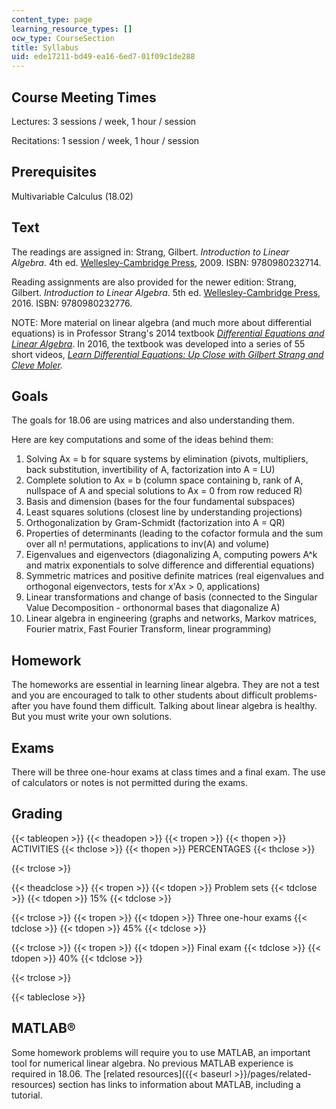 ```yaml
---
content_type: page
learning_resource_types: []
ocw_type: CourseSection
title: Syllabus
uid: ede17211-bd49-ea16-6ed7-01f09c1de288
---
```


Course Meeting Times
--------------------

Lectures: 3 sessions / week, 1 hour / session

Recitations: 1 session / week, 1 hour / session

Prerequisites
-------------

Multivariable Calculus (18.02)

Text
----

The readings are assigned in: Strang, Gilbert. _Introduction to Linear Algebra_. 4th ed. [Wellesley-Cambridge Press](http://www.wellesleycambridge.com/), 2009. ISBN: 9780980232714.

Reading assignments are also provided for the newer edition: Strang, Gilbert. _Introduction to Linear Algebra_. 5th ed. [Wellesley-Cambridge Press](http://www.wellesleycambridge.com/), 2016. ISBN: 9780980232776.

NOTE: More material on linear algebra (and much more about differential equations) is in Professor Strang's 2014 textbook _[Differential Equations and Linear Algebra](http://www-math.mit.edu/~gs/dela)_. In 2016, the textbook was developed into a series of 55 short videos, _[Learn Differential Equations: Up Close with Gilbert Strang and Cleve Moler](/courses/res-18-009-learn-differential-equations-up-close-with-gilbert-strang-and-cleve-moler-fall-2015)._

Goals
-----

The goals for 18.06 are using matrices and also understanding them.

Here are key computations and some of the ideas behind them:

1.  Solving Ax = b for square systems by elimination (pivots, multipliers, back substitution, invertibility of A, factorization into A = LU)
2.  Complete solution to Ax = b (column space containing b, rank of A, nullspace of A and special solutions to Ax = 0 from row reduced R)
3.  Basis and dimension (bases for the four fundamental subspaces)
4.  Least squares solutions (closest line by understanding projections)
5.  Orthogonalization by Gram-Schmidt (factorization into A = QR)
6.  Properties of determinants (leading to the cofactor formula and the sum over all n! permutations, applications to inv(A) and volume)
7.  Eigenvalues and eigenvectors (diagonalizing A, computing powers A^k and matrix exponentials to solve difference and differential equations)
8.  Symmetric matrices and positive definite matrices (real eigenvalues and orthogonal eigenvectors, tests for x'Ax > 0, applications)
9.  Linear transformations and change of basis (connected to the Singular Value Decomposition - orthonormal bases that diagonalize A)
10.  Linear algebra in engineering (graphs and networks, Markov matrices, Fourier matrix, Fast Fourier Transform, linear programming)

Homework
--------

The homeworks are essential in learning linear algebra. They are not a test and you are encouraged to talk to other students about difficult problems-after you have found them difficult. Talking about linear algebra is healthy. But you must write your own solutions.

Exams
-----

There will be three one-hour exams at class times and a final exam. The use of calculators or notes is not permitted during the exams.

Grading
-------

{{< tableopen >}}
{{< theadopen >}}
{{< tropen >}}
{{< thopen >}}
ACTIVITIES
{{< thclose >}}
{{< thopen >}}
PERCENTAGES
{{< thclose >}}

{{< trclose >}}

{{< theadclose >}}
{{< tropen >}}
{{< tdopen >}}
Problem sets
{{< tdclose >}}
{{< tdopen >}}
15%
{{< tdclose >}}

{{< trclose >}}
{{< tropen >}}
{{< tdopen >}}
Three one-hour exams
{{< tdclose >}}
{{< tdopen >}}
45%
{{< tdclose >}}

{{< trclose >}}
{{< tropen >}}
{{< tdopen >}}
Final exam
{{< tdclose >}}
{{< tdopen >}}
40%
{{< tdclose >}}

{{< trclose >}}

{{< tableclose >}}

MATLAB®
-------

Some homework problems will require you to use MATLAB, an important tool for numerical linear algebra. No previous MATLAB experience is required in 18.06. The [related resources]({{< baseurl >}}/pages/related-resources) section has links to information about MATLAB, including a tutorial.
